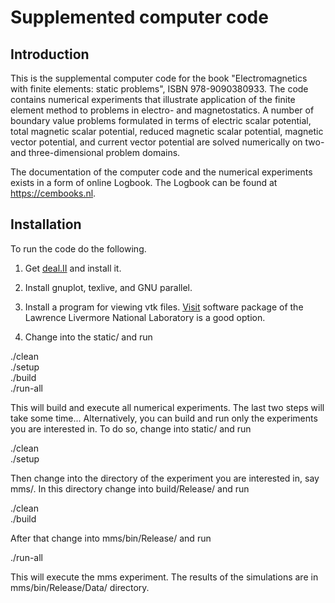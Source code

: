 <h1>Supplemented computer code</h1>

<h2> Introduction </h2>

This is the supplemental computer code for the book "Electromagnetics with
finite elements: static problems", ISBN 978-9090380933. The code contains
numerical experiments that illustrate application of the finite element
method to problems in electro- and magnetostatics. A number of boundary
value problems formulated in terms of electric scalar potential, total
magnetic scalar potential, reduced magnetic scalar potential, magnetic vector
potential, and current vector potential are solved numerically on two- and
three-dimensional problem domains.

The documentation of the computer code and the numerical experiments
exists in a form of online Logbook. The Logbook can be found at 
https://cembooks.nl.

<h2> Installation </h2>

To run the code do the following.

1) Get [deal.II](https://dealii.org) and install it.

2) Install gnuplot, texlive, and GNU parallel.

3) Install a program for viewing vtk files. [Visit](https://visit.llnl.gov) 
software package of the Lawrence Livermore National Laboratory is a good option.

4) Change into the static/ and run

./clean  
./setup  
./build  
./run-all  

This will build and execute all numerical experiments. The last two steps will
take some time... Alternatively, you can build and run only the experiments you
are interested in. To do so, change into static/ and run

./clean  
./setup  

Then change into the directory of the experiment you are interested in, say
mms/. In this directory change into build/Release/ and run

./clean  
./build  

After that change into mms/bin/Release/ and run

./run-all  

This will execute the mms experiment. The results of the simulations are in
mms/bin/Release/Data/ directory.

